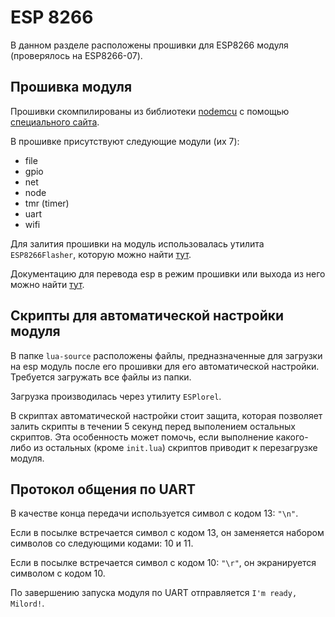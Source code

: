 # ESP 8266

В данном разделе расположены прошивки для ESP8266 модуля (проверялось на ESP8266-07).

## Прошивка модуля

Прошивки скомпилированы из библиотеки [nodemcu](https://github.com/nodemcu/nodemcu-firmware) с помощью [специального сайта](https://nodemcu-build.com/).

В прошивке присутствуют следующие модули (их 7):

* file
* gpio
* net
* node
* tmr (timer)
* uart
* wifi

Для залития прошивки на модуль использовалась утилита `ESP8266Flasher`, которую можно найти [тут](https://github.com/nodemcu/nodemcu-flasher).

Документацию для перевода esp в режим прошивки или выхода из него можно найти [тут](https://github.com/esp8266/esp8266-wiki/wiki/Boot-Process#esp-boot-modes).

## Скрипты для автоматической настройки модуля

В папке `lua-source` расположены файлы, предназначенные для загрузки на esp модуль после его прошивки для его автоматической настройки. Требуется загружать все файлы из папки.

Загрузка производилась через утилиту `ESPlorel`.

В скриптах автоматической настройки стоит защита, которая позволяет залить скрипты в течении 5 секунд перед выполением остальных скриптов. Эта особенность может помочь, если выполнение какого-либо из остальных (кроме `init.lua`) скриптов приводит к перезагрузке модуля.

## Протокол общения по UART

В качестве конца передачи используется символ с кодом 13: `"\n"`.

Если в посылке встречается символ с кодом 13, он заменяется набором символов  со следующими кодами: 10 и 11.

Если в посылке встречается символ с кодом 10: `"\r"`, он экранируется символом с кодом 10.

По завершению запуска модуля по UART отправляется `I'm ready, Milord!`. 

